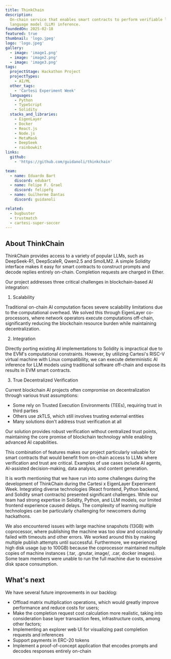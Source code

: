 ```yaml
---
title: ThinkChain
description:
  On-chain service that enables smart contracts to perform verifiable large
  language model (LLM) inference.
foundedOn: 2025-02-18
featured: true
thumbnail: 'logo.jpeg'
logo: 'logo.jpeg'
gallery:
  - image: 'image1.png'
  - image: 'image2.png'
  - image: 'image3.png'
tags:
  projectStage: Hackathon Project
  projectTypes:
    - AI/ML
  other_tags:
    - 'Cartesi Experiment Week'
  languages:
    - Python
    - TypeScript
    - Solidity
  stacks_and_libraries:
    - EigenLayer
    - Docker
    - React.js
    - Node.js
    - MetaMask
    - DeepSeek
    - rainbowkit
links:
  github:
    - 'https://github.com/guidanoli/thinkchain'

team:
  - name: Eduardo Bart
    discord: edubart
  - name: Felipe F. Grael
    discord: felipefg
  - name: Guilherme Dantas
    discord: guidanoli

related:
  - bugbuster
  - trustmatch
  - cartesi-super-soccer
---
```


## About ThinkChain

ThinkChain provides access to a variety of popular LLMs, such as DeepSeek-R1,
DeepScaleR, Qwen2.5 and SmolLM2. A simple Solidity interface makes it easy for
smart contracts to construct prompts and decode replies entirely on-chain.
Completion requests are charged in Ether.

Our project addresses three critical challenges in blockchain-based AI
integration:

1. Scalability

Traditional on-chain AI computation faces severe scalability limitations due to
the computational overhead. We solved this through EigenLayer co-processors,
where network operators execute computations off-chain, significantly reducing
the blockchain resource burden while maintaining decentralization.

2. Integration

Directly porting existing AI implementations to Solidity is impractical due to
the EVM's computational constraints. However, by utilizing Cartesi's RISC-V
virtual machine with Linux compatibility, we can execute deterministic AI
inference for LLM models using traditional software off-chain and expose its
results in EVM smart contracts.

3. True Decentralized Verification

Current blockchain AI projects often compromise on decentralization through
various trust assumptions:

- Some rely on Trusted Execution Environments (TEEs), requiring trust in third
  parties
- Others use zkTLS, which still involves trusting external entities
- Many solutions don't address trust verification at all

Our solution provides robust verification without centralized trust points,
maintaining the core promise of blockchain technology while enabling advanced AI
capabilities.

This combination of features makes our project particularly valuable for smart
contracts that would benefit from on-chain access to LLMs where verification and
trust are critical. Examples of use cases include AI agents, AI-assisted
decision-making, data analysis, and content generation.

It is worth mentioning that we have run into some challenges during the
development of ThinkChain during the Cartesi x EigenLayer Experiment Week.
Integrating diverse technologies (React frontend, Python backend, and Solidity
smart contracts) presented significant challenges. While our team had strong
expertise in Solidity, Python, and LLM models, our limited frontend experience
caused delays. The complexity of learning multiple technologies can be
particularly challenging for newcomers during hackathons.

We also encountered issues with large machine snapshots (13GB) with coprocessor,
where publishing the machine was too slow and occasionally failed with timeouts
and other errors. We worked around this by making multiple publish attempts
until successful. Furthermore, we experienced high disk usage (up to 100GB)
because the coprocessor maintained multiple copies of machine instances (.tar,
.gnutar, image/, .car, docker images). Some team members were unable to run the
full machine due to excessive disk space consumption.

## What's next

We have several future improvements in our backlog:

- Offload matrix multiplication operations, which would greatly improve
  performance and reduce costs for users;
- Make the completion request cost calculation more realistic, taking into
  consideration base layer transaction fees, infrastructure costs, among other
  factors;
- Implementing an explorer web UI for visualizing past completion requests and
  inferences
- Support payments in ERC-20 tokens
- Implement a proof-of-concept application that encodes prompts and decodes
  responses entirely on-chain
